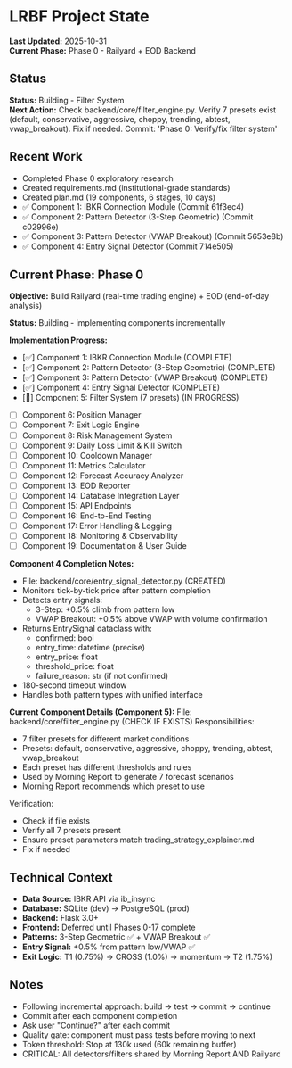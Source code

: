 # LRBF Project State

**Last Updated:** 2025-10-31  
**Current Phase:** Phase 0 - Railyard + EOD Backend

## Status
**Status:** Building - Filter System  
**Next Action:** Check backend/core/filter_engine.py. Verify 7 presets exist (default, conservative, aggressive, choppy, trending, abtest, vwap_breakout). Fix if needed. Commit: 'Phase 0: Verify/fix filter system'

## Recent Work
- Completed Phase 0 exploratory research
- Created requirements.md (institutional-grade standards)
- Created plan.md (19 components, 6 stages, 10 days)
- ✅ Component 1: IBKR Connection Module (Commit 61f3ec4)
- ✅ Component 2: Pattern Detector (3-Step Geometric) (Commit c02996e)
- ✅ Component 3: Pattern Detector (VWAP Breakout) (Commit 5653e8b)
- ✅ Component 4: Entry Signal Detector (Commit 714e505)

## Current Phase: Phase 0

**Objective:** Build Railyard (real-time trading engine) + EOD (end-of-day analysis)

**Status:** Building - implementing components incrementally

**Implementation Progress:**
- [✅] Component 1: IBKR Connection Module (COMPLETE)
- [✅] Component 2: Pattern Detector (3-Step Geometric) (COMPLETE)
- [✅] Component 3: Pattern Detector (VWAP Breakout) (COMPLETE)
- [✅] Component 4: Entry Signal Detector (COMPLETE)
- [🔄] Component 5: Filter System (7 presets) (IN PROGRESS)
- [ ] Component 6: Position Manager
- [ ] Component 7: Exit Logic Engine
- [ ] Component 8: Risk Management System
- [ ] Component 9: Daily Loss Limit & Kill Switch
- [ ] Component 10: Cooldown Manager
- [ ] Component 11: Metrics Calculator
- [ ] Component 12: Forecast Accuracy Analyzer
- [ ] Component 13: EOD Reporter
- [ ] Component 14: Database Integration Layer
- [ ] Component 15: API Endpoints
- [ ] Component 16: End-to-End Testing
- [ ] Component 17: Error Handling & Logging
- [ ] Component 18: Monitoring & Observability
- [ ] Component 19: Documentation & User Guide

**Component 4 Completion Notes:**
- File: backend/core/entry_signal_detector.py (CREATED)
- Monitors tick-by-tick price after pattern completion
- Detects entry signals:
  - 3-Step: +0.5% climb from pattern low
  - VWAP Breakout: +0.5% above VWAP with volume confirmation
- Returns EntrySignal dataclass with:
  - confirmed: bool
  - entry_time: datetime (precise)
  - entry_price: float
  - threshold_price: float
  - failure_reason: str (if not confirmed)
- 180-second timeout window
- Handles both pattern types with unified interface

**Current Component Details (Component 5):**
File: backend/core/filter_engine.py (CHECK IF EXISTS)
Responsibilities:
- 7 filter presets for different market conditions
- Presets: default, conservative, aggressive, choppy, trending, abtest, vwap_breakout
- Each preset has different thresholds and rules
- Used by Morning Report to generate 7 forecast scenarios
- Morning Report recommends which preset to use

Verification:
- Check if file exists
- Verify all 7 presets present
- Ensure preset parameters match trading_strategy_explainer.md
- Fix if needed

## Technical Context
- **Data Source:** IBKR API via ib_insync
- **Database:** SQLite (dev) → PostgreSQL (prod)
- **Backend:** Flask 3.0+
- **Frontend:** Deferred until Phases 0-17 complete
- **Patterns:** 3-Step Geometric ✅ + VWAP Breakout ✅
- **Entry Signal:** +0.5% from pattern low/VWAP ✅
- **Exit Logic:** T1 (0.75%) → CROSS (1.0%) → momentum → T2 (1.75%)

## Notes
- Following incremental approach: build → test → commit → continue
- Commit after each component completion
- Ask user "Continue?" after each commit
- Quality gate: component must pass tests before moving to next
- Token threshold: Stop at 130k used (60k remaining buffer)
- CRITICAL: All detectors/filters shared by Morning Report AND Railyard
